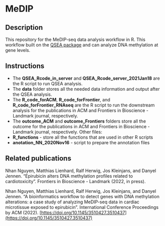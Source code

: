# MeDIP

## Description
This repository for the MeDIP-seq data analysis workflow in R.
This workflow built on the [QSEA package](http://bioconductor.org/packages/release/bioc/html/qsea.html) and can analyze DNA methylation at gene levels. 

## Instructions
- The **QSEA_Rcode_in_server** and **QSEA_Rcode_server_2021Jan18** are the R script to run QSEA analysis.
- The **data** folder stores all the needed data information and output after the QSEA analysis.
- The **R_code_forACM**, **R_code_forFrontier**, and **R_code_forFrontier_RNAseq** are the R script to run the downstream analysis for the publications in ACM and Frontiers in Bioscience - Landmark journal, respectively.
- The **outcome_ACM** and **outcome_Frontiers** folders store all the outcome for the publications in ACM and Frontiers in Bioscience - Landmark journal, respectively.
Other files: 
- **R_functions** - store all the functions that are used in other R scripts
- **anotation_NN_2020Nov16** - script to prepare the annotation files

## Related publications 
Nhan Nguyen, Matthias Lienhard, Ralf Herwig, Jos Kleinjans, and Danyel Jennen. “Epirubicin alters DNA methylation profiles related to cardiotoxicity”. Frontiers in Bioscience - Landmark (2022, in press).

Nhan Nguyen, Matthias Lienhard, Ralf Herwig, Jos Kleinjans, and Danyel Jennen. “A bioinformatics workflow to detect genes with DNA methylation alterations: a case study of analyzing MeDIP-seq data in cardiac microtissue exposed to epirubicin”. International Conference Proceedings by ACM (2022). [https://doi.org/10.1145/3510427.3510437](https://doi.org/10.1145/3510427.3510437)

